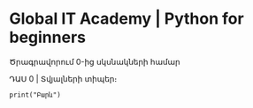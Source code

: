 # Global IT Academy | Python for beginners 
Ծրագրավորում 0-ից սկսնակների համար

ԴԱՍ 0 | Տվյալների տիպեր։

```
print("Բարև")
```
